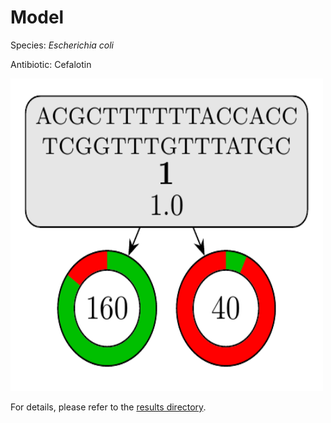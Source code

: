 
# Model

Species: *Escherichia coli*

Antibiotic: Cefalotin

<a href="./model.pdf"><img src="./model.png" width=500 height=500 /></a>

For details, please refer to the [results directory](../../../../../results/cart_b/escherichia%20coli/cefalotin/repeat_8/).

